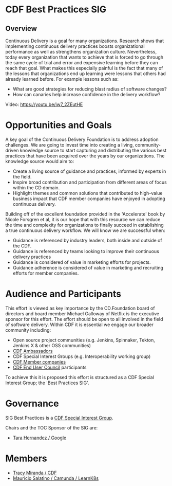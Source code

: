 # CDF Best Practices SIG

## Overview

Continuous Delivery is a goal for many organizations. Research shows that implementing continuous delivery practices boosts  organizational performance as well as strengthens organization culture. 
Nevertheless, today every organization that wants to achieve that is forced to go through the same cycle of trial and error and expensive learning before they can reach that goal. What makes this especially painful is the fact that many of the lessons that organizations end up learning were lessons that others had already learned before. For example lessons such as:
- What are good strategies for reducing blast radius of software changes?
- How can canaries help increase confidence in the delivery workflow?

Video: https://youtu.be/iw7_2ZEutHE

# Opportunities and Goals

A key goal of the Continuous Delivery Foundation is to address adoption challenges. We are going to invest time into creating a living, community-driven knowledge source to start capturing and distributing the various best practices that have been acquired over the years by our organizations. 
The knowledge source would aim to:
- Create a living source of guidance and practices, informed by experts in the field.
- Inspire broad contribution and participation from different areas of focus within the CD domain.
- Highlight themes and common solutions that contributed to high-value business impact that CDF member companies have enjoyed in adopting continuous delivery.

Building off of the excellent foundation provided in the 'Accelerate' book by Nicole Forsgren et al, it is our hope that with this resource we can reduce the time and complexity for organizations to finally succeed in establishing a true continuous delivery workflow.  We will know we are successful when:

- Guidance is referenced by industry leaders, both inside and outside of the CDF.
- Guidance is referenced by teams looking to improve their continuous delivery practices
- Guidance is considered of value in marketing efforts for projects.
- Guidance adherence is considered of value in marketing and recruiting efforts for member companies.

# Audience and Participants

This effort is viewed as key importance by the CD.Foundation board of directors and board member Michael Galloway of Netflix is the executive sponsor for this effort. 
The effort should be open to all involved in the field of software delivery. 
Within CDF it is essential we engage our broader community including:

- Open source project communities (e.g. Jenkins, Spinnaker, Tekton, Jenkins X & other OSS communities)
- [CDF Ambassadors](https://cd.foundation/ambassador-program-overview-application/community-ambassador-cohort20/)
- CDF Special Interest Groups (e.g. Interoperability working group)
- [CDF Member companies](https://cd.foundation/members/)
- [CDF End User Council](https://cd.foundation/end-user-council/) participants 

To achieve this it is proposed this effort is structured as a CDF Special Interest Group; the 'Best Practices SIG'. 

# Governance
SIG Best Practices is a [CDF Special Interest Group](https://github.com/cdfoundation/toc/tree/master/sigs).

Chairs and the TOC Sponsor of the SIG are:
- [Tara Hernandez / Google](https://twitter.com/tequilarista)

# Members
- [Tracy Miranda / CDF](http://twitter.com/tracymiranda)
- [Mauricio Salatino / Camunda / LearnK8s](http://twitter.com/salaboy)
